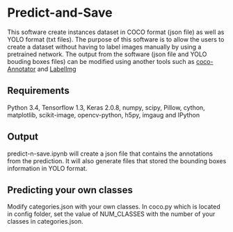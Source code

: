 # Predict-and-Save

This software create instances dataset in COCO format (json file) as well as YOLO format (txt files). The purpose of this software is to allow the users to create a dataset without having to label images manually by using a pretrained network. The output from the software (json file and YOLO bouding boxes files) can be modified using another tools such as [coco-Annotator](https://github.com/jsbroks/coco-annotator.git) and [LabelImg](https://github.com/tzutalin/labelImg)

## Requirements
Python 3.4, Tensorflow 1.3, Keras 2.0.8, numpy, scipy, Pillow, cython, matplotlib, scikit-image, opencv-python, h5py, imgaug and IPython

## Output
predict-n-save.ipynb will create a json file that contains the annotations from the prediction. It will also generate files that stored the bounding boxes information in YOLO format.

## Predicting your own classes
Modify categories.json with your own classes. In coco.py which is located in config folder, set the value of NUM_CLASSES with the number of your classes in categories.json.
